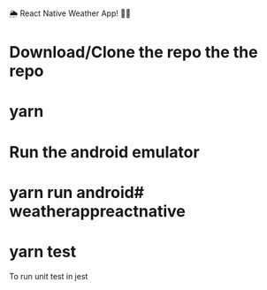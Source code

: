 🌦️ React Native Weather App! 📱🎉
# Download/Clone the repo the the repo
# yarn
# Run the android emulator
# yarn run android# weatherappreactnative

# yarn test  
To run unit test in jest

